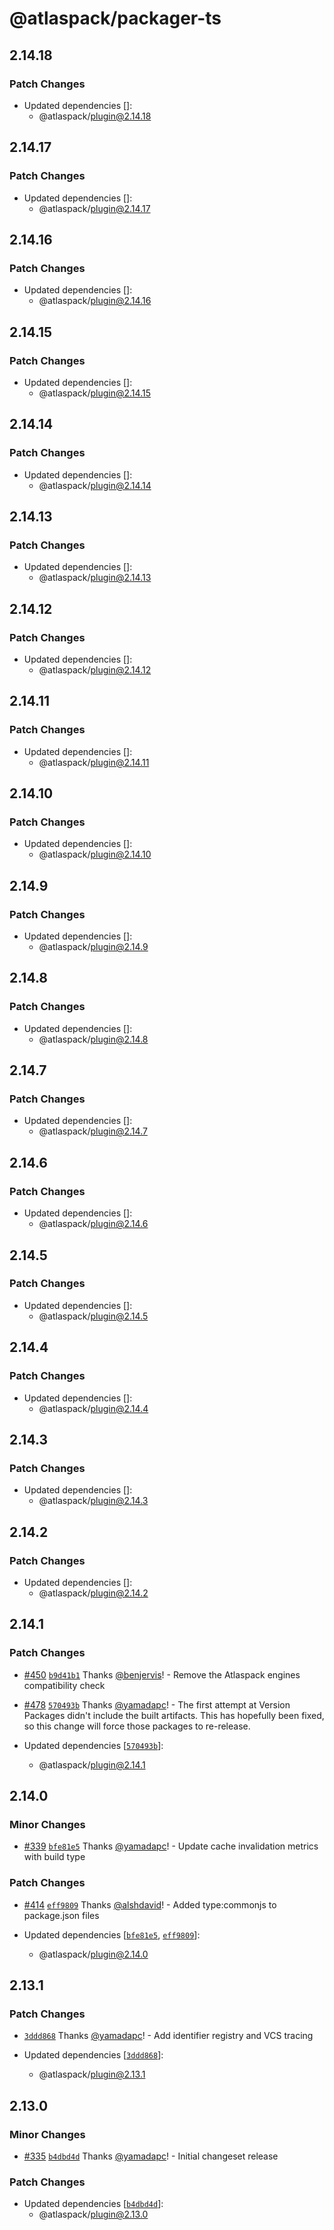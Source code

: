 # @atlaspack/packager-ts

## 2.14.18

### Patch Changes

- Updated dependencies []:
  - @atlaspack/plugin@2.14.18

## 2.14.17

### Patch Changes

- Updated dependencies []:
  - @atlaspack/plugin@2.14.17

## 2.14.16

### Patch Changes

- Updated dependencies []:
  - @atlaspack/plugin@2.14.16

## 2.14.15

### Patch Changes

- Updated dependencies []:
  - @atlaspack/plugin@2.14.15

## 2.14.14

### Patch Changes

- Updated dependencies []:
  - @atlaspack/plugin@2.14.14

## 2.14.13

### Patch Changes

- Updated dependencies []:
  - @atlaspack/plugin@2.14.13

## 2.14.12

### Patch Changes

- Updated dependencies []:
  - @atlaspack/plugin@2.14.12

## 2.14.11

### Patch Changes

- Updated dependencies []:
  - @atlaspack/plugin@2.14.11

## 2.14.10

### Patch Changes

- Updated dependencies []:
  - @atlaspack/plugin@2.14.10

## 2.14.9

### Patch Changes

- Updated dependencies []:
  - @atlaspack/plugin@2.14.9

## 2.14.8

### Patch Changes

- Updated dependencies []:
  - @atlaspack/plugin@2.14.8

## 2.14.7

### Patch Changes

- Updated dependencies []:
  - @atlaspack/plugin@2.14.7

## 2.14.6

### Patch Changes

- Updated dependencies []:
  - @atlaspack/plugin@2.14.6

## 2.14.5

### Patch Changes

- Updated dependencies []:
  - @atlaspack/plugin@2.14.5

## 2.14.4

### Patch Changes

- Updated dependencies []:
  - @atlaspack/plugin@2.14.4

## 2.14.3

### Patch Changes

- Updated dependencies []:
  - @atlaspack/plugin@2.14.3

## 2.14.2

### Patch Changes

- Updated dependencies []:
  - @atlaspack/plugin@2.14.2

## 2.14.1

### Patch Changes

- [#450](https://github.com/atlassian-labs/atlaspack/pull/450) [`b9d41b1`](https://github.com/atlassian-labs/atlaspack/commit/b9d41b175ad5771651a5b0278a5a0147e669234a) Thanks [@benjervis](https://github.com/benjervis)! - Remove the Atlaspack engines compatibility check

- [#478](https://github.com/atlassian-labs/atlaspack/pull/478) [`570493b`](https://github.com/atlassian-labs/atlaspack/commit/570493beaf754e7985aebc7daaaf6dfcfa8fe56b) Thanks [@yamadapc](https://github.com/yamadapc)! - The first attempt at Version Packages didn't include the built artifacts.
  This has hopefully been fixed, so this change will force those packages to re-release.
- Updated dependencies [[`570493b`](https://github.com/atlassian-labs/atlaspack/commit/570493beaf754e7985aebc7daaaf6dfcfa8fe56b)]:
  - @atlaspack/plugin@2.14.1

## 2.14.0

### Minor Changes

- [#339](https://github.com/atlassian-labs/atlaspack/pull/339) [`bfe81e5`](https://github.com/atlassian-labs/atlaspack/commit/bfe81e551c4e4bb2cac7fc4745222e66962c1728) Thanks [@yamadapc](https://github.com/yamadapc)! - Update cache invalidation metrics with build type

### Patch Changes

- [#414](https://github.com/atlassian-labs/atlaspack/pull/414) [`eff9809`](https://github.com/atlassian-labs/atlaspack/commit/eff98093703b9999a511b87a19562f5aaccfcb53) Thanks [@alshdavid](https://github.com/alshdavid)! - Added type:commonjs to package.json files

- Updated dependencies [[`bfe81e5`](https://github.com/atlassian-labs/atlaspack/commit/bfe81e551c4e4bb2cac7fc4745222e66962c1728), [`eff9809`](https://github.com/atlassian-labs/atlaspack/commit/eff98093703b9999a511b87a19562f5aaccfcb53)]:
  - @atlaspack/plugin@2.14.0

## 2.13.1

### Patch Changes

- [`3ddd868`](https://github.com/atlassian-labs/atlaspack/commit/3ddd8682a6edb5c6a35357cfa3ade5741aff5f06) Thanks [@yamadapc](https://github.com/yamadapc)! - Add identifier registry and VCS tracing

- Updated dependencies [[`3ddd868`](https://github.com/atlassian-labs/atlaspack/commit/3ddd8682a6edb5c6a35357cfa3ade5741aff5f06)]:
  - @atlaspack/plugin@2.13.1

## 2.13.0

### Minor Changes

- [#335](https://github.com/atlassian-labs/atlaspack/pull/335) [`b4dbd4d`](https://github.com/atlassian-labs/atlaspack/commit/b4dbd4d5b23d1b7aa3fcdf59cc7bc8bedd3a59cf) Thanks [@yamadapc](https://github.com/yamadapc)! - Initial changeset release

### Patch Changes

- Updated dependencies [[`b4dbd4d`](https://github.com/atlassian-labs/atlaspack/commit/b4dbd4d5b23d1b7aa3fcdf59cc7bc8bedd3a59cf)]:
  - @atlaspack/plugin@2.13.0
